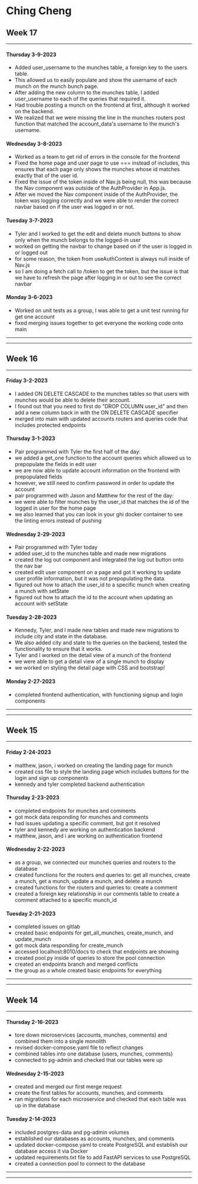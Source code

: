 # Ching Cheng

## Week 17

---

#### Thursday 3-9-2023

- Added user_username to the munches table, a foreign key to the users table.
- This allowed us to easily populate and show the username of each munch on the munch bunch page.
- After adding the new column to the munches table, I added user_username to each of the queries that required it.
- Had trouble posting a munch on the frontend at first, although it worked on the backend.
- We realized that we were missing the line in the munches routers post function that matched the account_data's username to the munch's username.

#### Wednesday 3-8-2023

- Worked as a team to get rid of errors in the console for the frontend
- Fixed the home page and user page to use === instead of includes, this ensures that each page only shows the munches whose id matches exactly that of the user id.
- Fixed the issue of the token inside of Nav.js being null, this was because the Nav component was outside of the AuthProvider in App.js.
- After we moved the Nav component inside of the AuthProvider, the token was logging correctly and we were able to render the correct navbar based on if the user was logged in or not.

#### Tuesday 3-7-2023

- Tyler and I worked to get the edit and delete munch buttons to show only when the munch belongs to the logged-in user
- worked on getting the navbar to change based on if the user is logged in or logged out
- for some reason, the token from useAuthContext is always null inside of Nav.js
- so I am doing a fetch call to /token to get the token, but the issue is that we have to refresh the page after logging in or out to see the correct navbar

#### Monday 3-6-2023

- Worked on unit tests as a group, I was able to get a unit test running for get one account
- fixed merging issues together to get everyone the working code onto main

---

---

## Week 16

---

#### Friday 3-2-2023

- I added ON DELETE CASCADE to the munches tables so that users with munches would be able to delete their account.
- I found out that you need to first do "DROP COLUMN user_id" and then add a new column back in with the ON DELETE CASCADE specifier
- merged into main with updated accounts routers and queries code that includes protected endpoints

#### Thursday 3-1-2023

- Pair programmed with Tyler the first half of the day:
- we added a get_one function to the account queries which allowed us to prepopulate the fields in edit user
- we are now able to update account information on the frontend with prepopulated fields
- however, we still need to confirm password in order to update the account
- pair programmed with Jason and Matthew for the rest of the day:
- we were able to filter munches by the user_id that matches the id of the logged in user for the home page
- we also learned that you can look in your ghi docker container to see the linting errors instead of pushing

#### Wednesday 2-29-2023

- Pair programmed with Tyler today
- added user_id to the munches table and made new migrations
- created the log out component and integrated the log out button onto the nav bar
- created edit user component on a page and got it working to update user profile information, but it was not prepopulating the data.
- figured out how to attach the user_id to a specific munch when creating a munch with setState
- figured out how to attach the id to the account when updating an account with setState

#### Tuesday 2-28-2023

- Kennedy, Tyler, and I made new tables and made new migrations to include city and state in the database.
- We also added city and state to the queries on the backend, tested the functionality to ensure that it works.
- Tyler and I worked on the detail view of a munch of the frontend
- we were able to get a detail view of a single munch to display
- we worked on styling the detail page with CSS and bootstrap!

#### Monday 2-27-2023

- completed frontend authentication, with functioning signup and login components

---

---

## Week 15

---

#### Friday 2-24-2023

- matthew, jason, i worked on creating the landing page for munch
- created css file to style the landing page which includes buttons for the login and sign up components
- kennedy and tyler completed backend authentication

#### Thursday 2-23-2023

- completed endpoints for munches and comments
- got mock data responding for munches and comments
- had issues updating a specific comment, but got it resolved
- tyler and kennedy are working on authentication backend
- matthew, jason, and i are working on authentication frontend

#### Wednesday 2-22-2023

- as a group, we connected our munches queries and routers to the database
- created functions for the routers and queries to: get all munches, create a munch, get a munch, update a munch, and delete a munch
- created functions for the routers and queries to: create a comment
- created a foreign key relationship in our comments table to create a comment attached to a specific munch_id

#### Tuesday 2-21-2023

- completed issues on gitlab
- created basic endpoints for get_all_munches, create_munch, and update_munch
- got mock data responding for create_munch
- accessed localhost:8010/docs to check that endpoints are showing
- created pool.py inside of queries to store the pool connection
- created an endpoints branch and merged conflicts
- the group as a whole created basic endpoints for everything

---

---

## Week 14

---

#### Thursday 2-16-2023

- tore down microservices (accounts, munches, comments) and combined them into a single monolith
- revised docker-compose.yaml file to reflect changes
- combined tables into one database (users, munches, comments)
- connected to pg-admin and checked that our tables were up

#### Wednesday 2-15-2023

- created and merged our first merge request
- create the first tables for accounts, munches, and comments
- ran migrations for each microservice and checked that each table was up in the database

#### Tuesday 2-14-2023

- included postgres-data and pg-admin volumes
- established our databases as accounts, munches, and comments
- updated docker-compose.yaml to create PostgreSQL and establish our database access it via Docker
- updated requirements.txt file to add FastAPI services to use PostgreSQL
- created a connection pool to connect to the database

---

---
